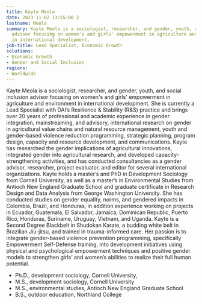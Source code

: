 ```yaml
---
title: Kayte Meola
date: 2023-11-02 13:55:00 Z
lastname: Meola
summary: Kayte Meola is a sociologist, researcher, and gender, youth, and social inclusion
  advisor focusing on women's and girls' empowerment in agriculture and environment
  in international development.
job-title: Lead Specialist, Economic Growth
solutions:
- Economic Growth
- Gender and Social Inclusion
regions:
- Worldwide
---
```


Kayte Meola is a sociologist, researcher, and gender, youth, and social inclusion advisor focusing on women's and girls' empowerment in agriculture and environment in international development. She is currently a Lead Specialist with DAI’s Resilience & Stability (R&S) practice and brings over 20 years of professional and academic experience in gender integration, mainstreaming, and advisory, international research on gender in agricultural value chains and natural resource management, youth and gender-based violence reduction programming, strategic planning, program design, capacity and resource development, and communications. Kayte has researched the gender implications of agricultural innovations, integrated gender into agricultural research, and developed capacity-strengthening activities, and has conducted consultancies as a gender advisor, researcher, project evaluator, and editor for several international organizations.
Kayte holds a master’s and PhD in Development Sociology from Cornell University, as well as a master’s in Environmental Studies from Antioch New England Graduate School and graduate certificate in Research Design and Data Analysis from George Washington University. She has conducted studies on gender equality, norms, and gendered impacts in Colombia, Brazil, and Honduras, in addition experience working on projects in Ecuador, Guatemala, El Salvador, Jamaica, Dominican Republic, Puerto Rico, Honduras, Suriname, Uruguay, Vietnam, and Uganda. Kayte is a Second Degree Blackbelt in Shudokan Karate, a budding white belt in Brazilian Jiu-jitsu, and trained in trauma-informed care. Her passion is to integrate gender-based violence prevention programming, specifically Empowerment Self-Defense training, into development initiatives using physical and psychological empowerment techniques and positive gender models to strengthen girls’ and women’s abilities to realize their full human potential. 

* Ph.D., development sociology, Cornell University, 
* M.S., development sociology, Cornell University
* M.S., environmental studies, Antioch New England Graduate School
* B.S., outdoor education, Northland College